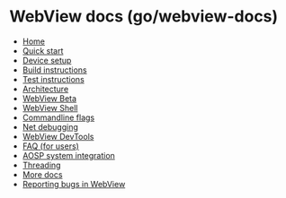 # WebView docs (go/webview-docs)

* [Home](/android_webview/docs/README.md)
* [Quick start](/android_webview/docs/quick-start.md)
* [Device setup](/android_webview/docs/device-setup.md)
* [Build instructions](/android_webview/docs/build-instructions.md)
* [Test instructions](/android_webview/docs/test-instructions.md)
* [Architecture](/android_webview/docs/architecture.md)
* [WebView Beta](/android_webview/docs/prerelease.md)
* [WebView Shell](/android_webview/docs/webview-shell.md)
* [Commandline flags](/android_webview/docs/commandline-flags.md)
* [Net debugging](/android_webview/docs/net-debugging.md)
* [WebView DevTools](/android_webview/docs/developer-ui.md)
* [FAQ (for users)](/android_webview/docs/faq.md)
* [AOSP system integration](/android_webview/docs/aosp-system-integration.md)
* [Threading](/android_webview/docs/threading.md)
  <!-- Link new docs above this line. -->
* [More docs](/android_webview/docs/)
* [Reporting bugs in WebView](/android_webview/docs/bugreport.md)

[home]: /android_webview/docs/README.md
[logo]: /android_webview/docs/images/webview_logo.png
